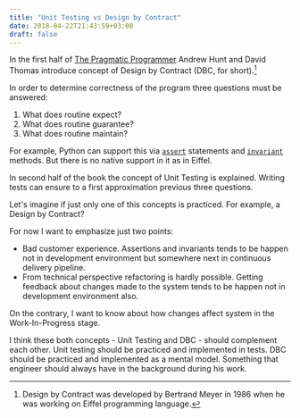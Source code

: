 ```yaml
---
title: "Unit Testing vs Design by Contract"
date: 2018-04-22T21:43:59+03:00
draft: false
---
```


In the first half of [The Pragmatic Programmer](https://pragprog.com/book/tpp/the-pragmatic-programmer) Andrew Hunt and David Thomas introduce concept of Design by Contract (DBC, for short).[^1]

In order to determine correctness of the program three questions must be answered:

1. What does routine expect?
2. What does routine guarantee?
3. What does routine maintain?

For example, Python can support this via [`assert`](https://docs.python.org/3/reference/simple_stmts.html#assert) statements and [`invariant`](https://en.wikipedia.org/wiki/Invariant_(computer_science)) methods. But there is no native support in it as in Eiffel.

In second half of the book the concept of Unit Testing is explained. Writing tests can ensure to a first approximation previous three questions.

Let's imagine if just only one of this concepts is practiced. For example, a Design by Contract?

For now I want to emphasize just two points:

* Bad customer experience. Assertions and invariants tends to be happen not in development environment but somewhere next in continuous delivery pipeline.
* From technical perspective refactoring is hardly possible. Getting feedback about changes made to the system tends to be happen not in development environment also.

On the contrary, I want to know about how changes affect system in the Work-In-Progress stage.

I think these both concepts - Unit Testing and DBC - should complement each other. Unit testing should be practiced and implemented in tests. DBC should be practiced and implemented as a mental model. Something that engineer should always have in the background during his work.


[^1]: Design by Contract was developed by Bertrand Meyer in 1986 when he was working on Eiffel programming language.

